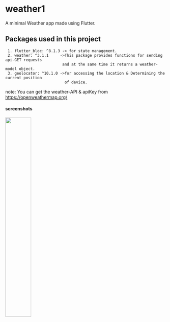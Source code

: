 # weather1

A minimal Weather app made using Flutter.

## Packages used in this project
     1. flutter_bloc: ^8.1.3 -> for state management.
     2. weather: ^3.1.1     ->This package provides functions for sending api-GET requests  
                             and at the same time it returns a weather-model object.
     3. geolocator: ^10.1.0 ->for accessing the location & Determining the current position 
                              of device. 
                          
note: You can get the weather-API & apiKey from https://openweathermap.org/  

 #### screenshots
 <img src="https://github.com/kailasnv/weather1/assets/130171990/6a083ee3-6335-490e-a304-8acaeab77c9d" width=40% height=40%>
 
